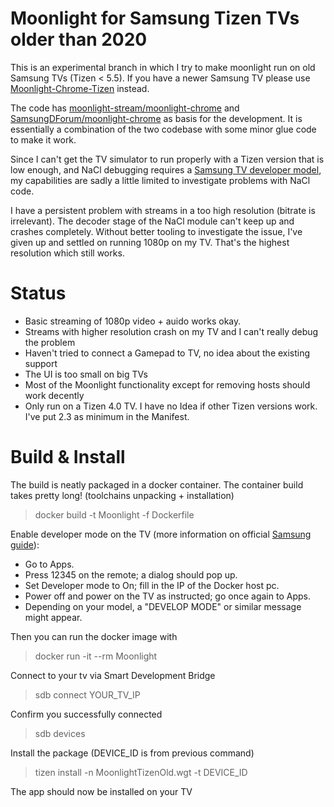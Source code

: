 # Moonlight for Samsung Tizen TVs older than 2020

This is an experimental branch in which I try to make moonlight run on old Samsung TVs (Tizen < 5.5).
If you have a newer Samsung TV please use [Moonlight-Chrome-Tizen](https://github.com/KyroFrCode/moonlight-chrome-tizen) instead.

The code has [moonlight-stream/moonlight-chrome](https://github.com/moonlight-stream/moonlight-chrome) 
and [SamsungDForum/moonlight-chrome](https://github.com/SamsungDForum/moonlight-chrome) as basis for the development. 
It is essentially a combination of the two codebase with some minor glue code to make it work.

Since I can't get the TV simulator to run properly with a Tizen
version that is low enough, and NaCl debugging requires a [Samsung TV developer model](https://developer.samsung.com/smarttv/develop/extension-libraries/nacl/managing-nacl-projects/debugging-nacl-projects.html),
my capabilities are sadly a little limited to investigate problems with NaCl code.

I have a persistent problem with streams in a too high resolution (bitrate is irrelevant). The decoder stage of the NaCl module can't keep up and crashes completely. Without better tooling to investigate the issue, I've given up and settled on running 1080p on my TV. That's the highest resolution which still works.

# Status
* Basic streaming of 1080p video + auido works okay.
* Streams with higher resolution crash on my TV and I can't really debug the problem
* Haven't tried to connect a Gamepad to TV, no idea about the existing support
* The UI is too small on big TVs
* Most of the Moonlight functionality except for removing hosts should work decently
* Only run on a Tizen 4.0 TV. I have no Idea if other Tizen versions work. I've put 2.3 as minimum in the Manifest.

# Build & Install
The build is neatly packaged in a docker container. The container build takes pretty long! (toolchains unpacking + installation)
> docker build -t Moonlight -f Dockerfile

Enable developer mode on the TV (more information on official [Samsung guide](https://developer.samsung.com/smarttv/develop/getting-started/using-sdk/tv-device.html)):

* Go to Apps.
* Press 12345 on the remote; a dialog should pop up.
* Set Developer mode to On; fill in the IP of the Docker host pc.
* Power off and power on the TV as instructed; go once again to Apps.
* Depending on your model, a "DEVELOP MODE" or similar message might appear.

Then you can run the docker image with
> docker run -it --rm Moonlight

Connect to your tv via Smart Development Bridge
> sdb connect YOUR_TV_IP

Confirm you successfully connected
> sdb devices

Install the package (DEVICE_ID is from previous command)
> tizen install -n MoonlightTizenOld.wgt -t DEVICE_ID

The app should now be installed on your TV
